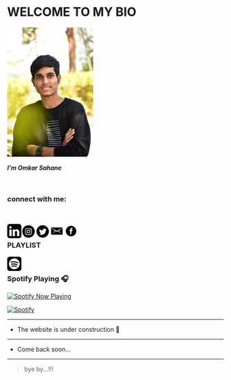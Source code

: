 
# WELCOME TO MY BIO
<img width="200" alt="portfolio_view" src="DSC_0021-01.jpeg">

 ___I'm Omkar Sahane___

   <br />
   
 ### connect with me:
 <br />
 
[<img align="left" alt="omkarsahane" width="33px" src="likedin.png" />][linkedin]
[<img align="left" alt="omkarsahane" width="33px" src="download.png" />][instagram]
[<img align="left" alt="omkarsahane" width="33px" src="twt.png" />][twt]
[<img align="left" alt="omkarsahane" width="33px" src="mail.png" />][mail]
[<img align="left" alt="omkarsahane" width="33px" src="fb.png" />][facebook]

[linkedin]: https://www.linkedin.com/in/omkar-sahane-7452691b2
[instagram]: https://instagram.com/omkar_sahane_?igshid=z91jvrcb9vwy
[twt]: https://twitter.com/Omkarsahane5?s=09
[mail]: mailto:omkarsahane121@gmail.com?subject=[GitHub]%20Source%20Han%20Sans
[facebook]: https://www.facebook.com/omkar.sahane.98

<br />

### PLAYLIST

[<img align="left" alt="omkarsahane" width="33px" src="spotify.png" />][spotify]

[spotify]: https://open.spotify.com/playlist/35iwwDlVguhCugOOwmbHOP?si=LpwJdGEATnipWBxaPzXalA&utm_source=copy-link

<br />

### Spotify Playing 🎧

[<img src="https://now-playing-profile-omkar-s2.vercel.app/api/spotify-playing" alt="Spotify Now Playing" width="350" />](https://open.spotify.com/user/91pz5c0ljj9ivx0rk1r3430jb?si=9db8973624604039)


[![Spotify](https://now-playing-profile-omkar-s2.vercel.app/api/spotify-playing)](https://open.spotify.com/user/91pz5c0ljj9ivx0rk1r3430jb?si=9db8973624604039)
<br />

-- --
* The website is under construction 🚧
-- --
* Come back soon...
-- --
> bye by...!!!


